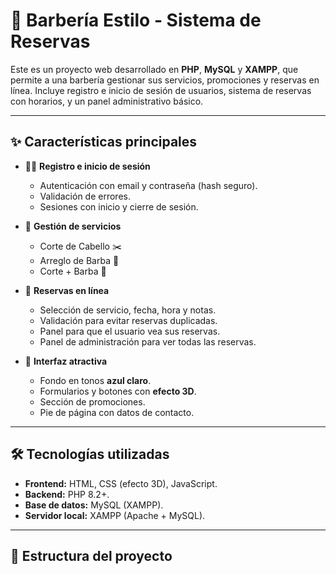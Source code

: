 # 💈 Barbería Estilo - Sistema de Reservas

Este es un proyecto web desarrollado en **PHP**, **MySQL** y **XAMPP**, que permite a una barbería gestionar sus servicios, promociones y reservas en línea. Incluye registro e inicio de sesión de usuarios, sistema de reservas con horarios, y un panel administrativo básico.

---

## ✨ Características principales

- 🧑‍💻 **Registro e inicio de sesión**
  - Autenticación con email y contraseña (hash seguro).
  - Validación de errores.
  - Sesiones con inicio y cierre de sesión.

- 💇 **Gestión de servicios**
  - Corte de Cabello ✂️  
  - Arreglo de Barba 🧔  
  - Corte + Barba 💈  

- 📅 **Reservas en línea**
  - Selección de servicio, fecha, hora y notas.
  - Validación para evitar reservas duplicadas.
  - Panel para que el usuario vea sus reservas.
  - Panel de administración para ver todas las reservas.

- 🎨 **Interfaz atractiva**
  - Fondo en tonos **azul claro**.
  - Formularios y botones con **efecto 3D**.
  - Sección de promociones.
  - Pie de página con datos de contacto.

---

## 🛠️ Tecnologías utilizadas

- **Frontend:** HTML, CSS (efecto 3D), JavaScript.  
- **Backend:** PHP 8.2+.  
- **Base de datos:** MySQL (XAMPP).  
- **Servidor local:** XAMPP (Apache + MySQL).  

---

## 📂 Estructura del proyecto

